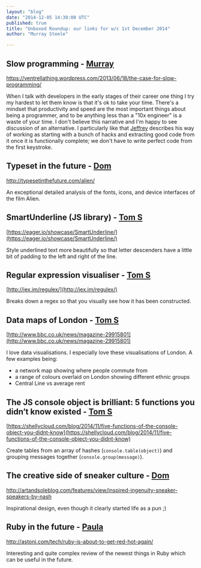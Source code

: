 ```yaml
---
layout: "blog"
date: "2014-12-05 14:30:00 UTC"
published: true
title: "Unboxed Roundup: our links for w/c 1st December 2014"
author: "Murray Steele"

---
```


## Slow programming - [Murray](http://www.unboxedconsulting.com/people/murray-steele)

https://ventrellathing.wordpress.com/2013/06/18/the-case-for-slow-programming/

When I talk with developers in the early stages of their career one thing I try my hardest to let them know is that it's ok to take your time. There's a mindset that productivity and speed are the most important things about being a programmer, and to be anything less than a "10x engineer" is a waste of your time. I don't believe this narrative and I'm happy to see discussion of an alternative. I particularly like that [Jeffrey](https://ventrellathing.wordpress.com/) describes his way of working as starting with a bunch of hacks and extracting good code from it once it is functionally complete; we don't have to write perfect code from the first keystroke.

## Typeset in the future - [Dom](http://www.unboxedconsulting.com/people/dominic-mason)

http://typesetinthefuture.com/alien/

An exceptional detailed analysis of the fonts, icons, and device interfaces of the film Alien.

## SmartUnderline (JS library) - [Tom S](http://www.unboxedconsulting.com/people/tom-sabin)

[https://eager.io/showcase/SmartUnderline/](https://eager.io/showcase/SmartUnderline/)

Style underlined text more beautifully so that letter descenders have a little bit of padding to the left and right of the line.

## Regular expression visualiser - [Tom S](http://www.unboxedconsulting.com/people/tom-sabin)

[http://jex.im/regulex/](http://jex.im/regulex/)

Breaks down a regex so that you visually see how it has been constructed.

## Data maps of London - [Tom S](http://www.unboxedconsulting.com/people/tom-sabin)

[http://www.bbc.co.uk/news/magazine-29915801](http://www.bbc.co.uk/news/magazine-29915801)

I love data visualisations. I especially love these visualisations of London. A few examples being:

- a network map showing where people commute from - a range of colours overlaid on London showing different ethnic groups - Central Line vs average rent

## The JS console object is brilliant: 5 functions you didn’t know existed - [Tom S](http://www.unboxedconsulting.com/people/tom-sabin)

[https://shellycloud.com/blog/2014/11/five-functions-of-the-console-object-you-didnt-know](https://shellycloud.com/blog/2014/11/five-functions-of-the-console-object-you-didnt-know)

Create tables from an array of hashes (`console.table(object)`) and grouping messages together (`console.group(message)`).

## The creative side of sneaker culture - [Dom](http://www.unboxedconsulting.com/people/dominic-mason)

http://artandsoleblog.com/features/view/inspired-ingenuity-sneaker-speakers-by-nash

Inspirational design, even though it clearly started life as a pun ;)

## Ruby in the future - [Paula](http://www.unboxedconsulting.com/people/paula-stepinska)

http://astonj.com/tech/ruby-is-about-to-get-red-hot-again/

Interesting and quite complex review of the newest things in Ruby which can be useful in the future.


